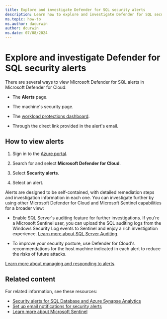 ```yaml
---
title: Explore and investigate Defender for SQL security alerts
description: Learn how to explore and investigate Defender for SQL security alerts in Microsoft Defender for Cloud.
ms.topic: how-to
ms.author: dacurwin
author: dcurwin
ms.date: 07/08/2024
---
```


# Explore and investigate Defender for SQL security alerts

There are several ways to view Microsoft Defender for SQL alerts in Microsoft Defender for Cloud:

- The **Alerts** page.

- The machine's security page.

- The [workload protections dashboard](workload-protections-dashboard.md).

- Through the direct link provided in the alert's email.

## How to view alerts

1. Sign in to the [Azure portal](https://portal.azure.com).

1. Search for and select **Microsoft Defender for Cloud**.

1. Select **Security alerts**.

1. Select an alert.

Alerts are designed to be self-contained, with detailed remediation steps and investigation information in each one. You can investigate further by using other Microsoft Defender for Cloud and Microsoft Sentinel capabilities for a broader view:

- Enable SQL Server's auditing feature for further investigations. If you're a Microsoft Sentinel user, you can upload the SQL auditing logs from the Windows Security Log events to Sentinel and enjoy a rich investigation experience. [Learn more about SQL Server Auditing](/sql/relational-databases/security/auditing/create-a-server-audit-and-server-audit-specification?preserve-view=true&view=sql-server-ver15).

- To improve your security posture, use Defender for Cloud's recommendations for the host machine indicated in each alert to reduce the risks of future attacks.
  
[Learn more about managing and responding to alerts](managing-and-responding-alerts.yml).

## Related content

For related information, see these resources:

- [Security alerts for SQL Database and Azure Synapse Analytics](alerts-sql-database-and-azure-synapse-analytics.md)
- [Set up email notifications for security alerts](configure-email-notifications.md)
- [Learn more about Microsoft Sentinel](/azure/sentinel/)

